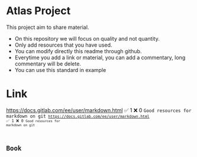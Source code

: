 # Atlas Project
This project aim to share material.
- On this repository we will focus on quality and not quantity.
- Only add resources that you have used.
- You can modify directly this readme through github.
- Everytime you add a link or material, you can add a commentary, long commentary will be delete.
- You can use this standard in example
  
# Link
https://docs.gitlab.com/ee/user/markdown.html :white_check_mark: 1 :x: 0
<code>Good resources for markdown on git<code> 
https://docs.gitlab.com/ee/user/markdown.html :white_check_mark: 1 :x: 0
<code>Good resources for markdown on git<code> 


# Book
